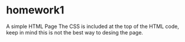 # homework1
A simple HTML Page
The CSS is included at the top of the HTML code, keep in mind this is not the best way to desing the page. 

